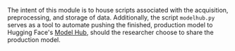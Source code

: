 The intent of this module is to house scripts associated with the acquisition, preprocessing, and storage of data. Additionally, the script `modelhub.py` serves as a tool to automate pushing the finished, production model to Hugging Face's [Model Hub](https://huggingface.co/models), should the researcher choose to share the production model.